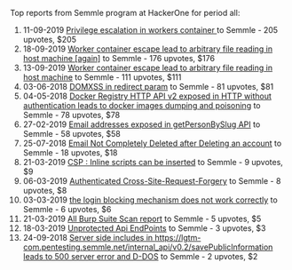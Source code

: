 Top reports from Semmle program at HackerOne for period all:

1. 11-09-2019 [Privilege escalation in workers container ](https://hackerone.com/reports/692603) to Semmle - 205 upvotes, $205
2. 18-09-2019 [Worker container escape lead to arbitrary file reading in host machine [again]](https://hackerone.com/reports/697055) to Semmle - 176 upvotes, $176
3. 13-09-2019 [Worker container escape lead to arbitrary file reading in host machine](https://hackerone.com/reports/694181) to Semmle - 111 upvotes, $111
4. 03-06-2018 [DOMXSS in redirect param](https://hackerone.com/reports/361287) to Semmle - 81 upvotes, $81
5. 04-05-2018 [Docker Registry HTTP API v2 exposed in HTTP without authentication leads to docker images dumping and poisoning](https://hackerone.com/reports/347296) to Semmle - 78 upvotes, $78
6. 27-02-2019 [Email addresses exposed in getPersonBySlug API](https://hackerone.com/reports/502753) to Semmle - 58 upvotes, $58
7. 25-07-2018 [Email Not Completely Deleted after Deleting an account](https://hackerone.com/reports/386596) to Semmle - 18 upvotes, $18
8. 21-03-2019 [CSP : Inline scripts can be inserted](https://hackerone.com/reports/513105) to Semmle - 9 upvotes, $9
9. 06-03-2019 [Authenticated Cross-Site-Request-Forgery](https://hackerone.com/reports/505595) to Semmle - 8 upvotes, $8
10. 03-03-2019 [the login blocking mechanism does not work correctly](https://hackerone.com/reports/504362) to Semmle - 6 upvotes, $6
11. 21-03-2019 [All Burp Suite Scan report](https://hackerone.com/reports/513172) to Semmle - 5 upvotes, $5
12. 18-03-2019 [Unprotected Api EndPoints](https://hackerone.com/reports/511536) to Semmle - 3 upvotes, $3
13. 24-09-2018 [Server side includes in https://lgtm-com.pentesting.semmle.net/internal_api/v0.2/savePublicInformation leads to 500 server error and  D-DOS](https://hackerone.com/reports/413655) to Semmle - 2 upvotes, $2
